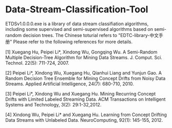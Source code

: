 # Data-Stream-Classification-Tool
ETDSv1.0.0.0.exe is a library of data stream classifiation algorithms, including some supervised and semi-supervised algorithms 
based on semi-random decision trees.
The Chinese toturial refers to "EDTC-library-中文手册"
Please refer to the following references for more details.
<P>
[1]	Xuegang Hu, Peipei Li*, Xindong Wu, Gongqing Wu. A Semi-Random Multiple Decision-Tree Algorithm for Mining Data Streams. J. Comput. Sci. Technol. 22(5): 711-724, 2007. </P>
<P>[2]	Peipei Li*, Xindong Wu, Xuegang Hu, Qianhui Liang and Yunjun Gao. A Random Decision Tree Ensemble for Mining Concept Drifts from Noisy Data Streams. Applied Artificial Intelligence, 24(7): 680-710, 2010. </P>
<P>[3]	Peipei Li*, Xindong Wu and Xuegang Hu. Mining Recurring Concept Drifts with Limited Labeled Streaming Data. ACM Transactions on Intelligent Systems and Technology, 3(2): 29:1-32,2012. </P>
<P>[4]	Xindong Wu, Peipei Li* and Xuegang Hu. Learning from Concept Drifting Data Streams with Unlabeled Data. NeuroComputing, 92(1): 145-155, 2012. </P>
